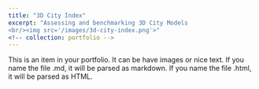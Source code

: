 ```yaml
---
title: "3D City Index"
excerpt: "Assessing and benchmarking 3D City Models
<br/><img src='/images/3d-city-index.png'>"
<!-- collection: portfolio -->
---
```


This is an item in your portfolio. It can be have images or nice text. If you name the file .md, it will be parsed as markdown. If you name the file .html, it will be parsed as HTML. 
